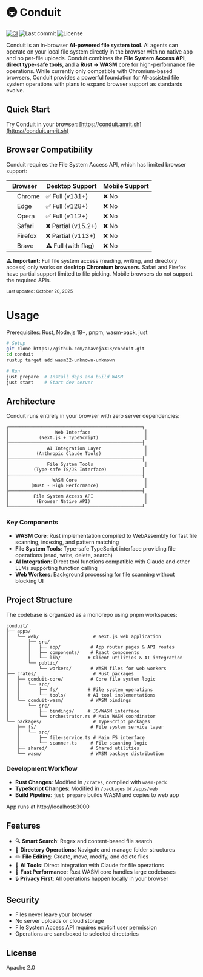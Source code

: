 # 🚇 Conduit

[![CI](https://github.com/abaveja313/conduit/actions/workflows/ci.yml/badge.svg)](https://github.com/abaveja313/conduit/actions/workflows/ci.yml)
![Last commit](https://img.shields.io/github/last-commit/abaveja313/conduit?label=Last%20updated)
![License](https://img.shields.io/badge/license-Apache%202.0-green)

Conduit is an in-browser **AI-powered file system tool**. AI agents can operate on your local file system directly in the browser with no native app and no per-file uploads. Conduit combines the **File System Access API**, **direct type-safe tools**, and a **Rust → WASM** core for high-performance file operations. While currently only compatible with Chromium-based browsers, Conduit provides a powerful foundation for AI-assisted file system operations with plans to expand browser support as standards evolve.

## Quick Start

Try Conduit in your browser: [https://conduit.amrit.sh](https://conduit.amrit.sh)

## Browser Compatibility

Conduit requires the File System Access API, which has limited browser support:

| Browser                                                                                                                   | Desktop Support     | Mobile Support |
| ------------------------------------------------------------------------------------------------------------------------- | ------------------- | -------------- |
| <img src="https://raw.githubusercontent.com/alrra/browser-logos/main/src/chrome/chrome_64x64.png" width="16" /> Chrome    | ✅ Full (v131+)     | ❌ No          |
| <img src="https://raw.githubusercontent.com/alrra/browser-logos/main/src/edge/edge_64x64.png" width="16" /> Edge          | ✅ Full (v128+)     | ❌ No          |
| <img src="https://raw.githubusercontent.com/alrra/browser-logos/main/src/opera/opera_64x64.png" width="16" /> Opera       | ✅ Full (v112+)     | ❌ No          |
| <img src="https://raw.githubusercontent.com/alrra/browser-logos/main/src/safari/safari_64x64.png" width="16" /> Safari    | ❌ Partial (v15.2+) | ❌ No          |
| <img src="https://raw.githubusercontent.com/alrra/browser-logos/main/src/firefox/firefox_64x64.png" width="16" /> Firefox | ❌ Partial (v113+)  | ❌ No          |
| <img src="https://raw.githubusercontent.com/alrra/browser-logos/main/src/brave/brave_64x64.png" width="16" /> Brave       | ⚠️ Full (with flag) | ❌ No          |

**⚠️ Important:** Full file system access (reading, writing, and directory access) only works on **desktop Chromium browsers**. Safari and Firefox have partial support limited to file picking. Mobile browsers do not support the required APIs.

<sub>Last updated: <time datetime="2025-10-20">October 20, 2025</time></sub>

# Usage

Prerequisites: Rust, Node.js 18+, pnpm, wasm-pack, just

```bash
# Setup
git clone https://github.com/abaveja313/conduit.git
cd conduit
rustup target add wasm32-unknown-unknown

# Run
just prepare  # Install deps and build WASM
just start    # Start dev server
```

## Architecture

Conduit runs entirely in your browser with zero server dependencies:

```
┌─────────────────────────────────────────────────┐
│                 Web Interface                    │
│           (Next.js + TypeScript)                 │
├─────────────────────────────────────────────────┤
│              AI Integration Layer                │
│          (Anthropic Claude Tools)                │
├─────────────────────────────────────────────────┤
│              File System Tools                   │
│         (Type-safe TS/JS Interface)             │
├─────────────────────────────────────────────────┤
│                WASM Core                         │
│        (Rust - High Performance)                 │
├─────────────────────────────────────────────────┤
│         File System Access API                   │
│          (Browser Native API)                    │
└─────────────────────────────────────────────────┘
```

### Key Components

- **WASM Core**: Rust implementation compiled to WebAssembly for fast file scanning, indexing, and pattern matching
- **File System Tools**: Type-safe TypeScript interface providing file operations (read, write, delete, search)
- **AI Integration**: Direct tool functions compatible with Claude and other LLMs supporting function calling
- **Web Workers**: Background processing for file scanning without blocking UI

## Project Structure

The codebase is organized as a monorepo using pnpm workspaces:

```
conduit/
├── apps/
│   └── web/                    # Next.js web application
│       ├── src/
│       │   ├── app/           # App router pages & API routes
│       │   ├── components/    # React components
│       │   └── lib/          # Client utilities & AI integration
│       └── public/
│           └── workers/       # WASM files for web workers
├── crates/                     # Rust packages
│   ├── conduit-core/          # Core file system logic
│   │   └── src/
│   │       ├── fs/           # File system operations
│   │       └── tools/        # AI tool implementations
│   └── conduit-wasm/          # WASM bindings
│       └── src/
│           ├── bindings/     # JS/WASM interface
│           └── orchestrator.rs # Main WASM coordinator
└── packages/                   # TypeScript packages
    ├── fs/                    # File system service layer
    │   └── src/
    │       ├── file-service.ts # Main FS interface
    │       └── scanner.ts     # File scanning logic
    ├── shared/                # Shared utilities
    └── wasm/                  # WASM package distribution
```

### Development Workflow

- **Rust Changes**: Modified in `/crates`, compiled with `wasm-pack`
- **TypeScript Changes**: Modified in `/packages` or `/apps/web`
- **Build Pipeline**: `just prepare` builds WASM and copies to web app

App runs at http://localhost:3000

## Features

- 🔍 **Smart Search**: Regex and content-based file search
- 📁 **Directory Operations**: Navigate and manage folder structures
- ✏️ **File Editing**: Create, move, modify, and delete files
- 🤖 **AI Tools**: Direct integration with Claude for file operations
- 🚀 **Fast Performance**: Rust WASM core handles large codebases
- 🔒 **Privacy First**: All operations happen locally in your browser

## Security

- Files never leave your browser
- No server uploads or cloud storage
- File System Access API requires explicit user permission
- Operations are sandboxed to selected directories

## License

Apache 2.0
